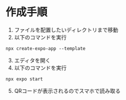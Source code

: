 # 作成手順
1. ファイルを配置したいディレクトリまで移動
2. 以下のコマンドを実行
```
npx create-expo-app --template
```
3. エディタを開く
4. 以下のコマンドを実行
```
npx expo start
```
5. QRコードが表示されるのでスマホで読み取る
